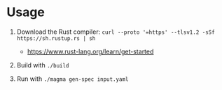 # Usage

1. Download the Rust compiler: `curl --proto '=https' --tlsv1.2 -sSf https://sh.rustup.rs | sh`
    - https://www.rust-lang.org/learn/get-started

2. Build with `./build`

3. Run with `./magma gen-spec input.yaml`

